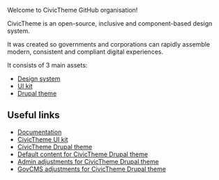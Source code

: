 Welcome to CivicTheme GitHub organisation!

CivicTheme is an open-source, inclusive and component-based design system.

It was created so governments and corporations can rapidly assemble modern, consistent and compliant digital experiences.

It consists of 3 main assets:
- [Design system](https://civictheme.io/figma)
- [UI kit](https://uikit.civictheme.io/)
- [Drupal theme](https://www.drupal.org/project/civictheme)

## Useful links

- [Documentation](https://docs.civictheme.io/)
- [CivicTheme UI kit](https://github.com/civictheme/uikit)
- [CivicTheme Drupal theme](https://www.drupal.org/project/civictheme)
- [Default content for CivicTheme Drupal theme](https://github.com/civictheme/civictheme_content)
- [Admin adjustments for CivicTheme Drupal theme](https://github.com/civictheme/civictheme_admin)
- [GovCMS adjustments for CivicTheme Drupal theme](https://github.com/civictheme/civictheme_govcms)
